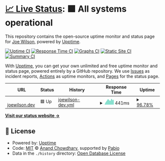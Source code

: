 # [📈 Live Status](https://joew502.github.io/joewilson.dev-upptime): <!--live status--> **🟩 All systems operational**

This repository contains the open-source uptime monitor and status page for [Joe Wilson](https://joew502.github.io/joewilson.dev-upptime), powered by [Upptime](https://github.com/upptime/upptime).

[![Uptime CI](https://github.com/joew502/joewilson.dev-upptime/workflows/Uptime%20CI/badge.svg)](https://github.com/joew502/joewilson.dev-upptime/actions?query=workflow%3A%22Uptime+CI%22)
[![Response Time CI](https://github.com/joew502/joewilson.dev-upptime/workflows/Response%20Time%20CI/badge.svg)](https://github.com/joew502/joewilson.dev-upptime/actions?query=workflow%3A%22Response+Time+CI%22)
[![Graphs CI](https://github.com/joew502/joewilson.dev-upptime/workflows/Graphs%20CI/badge.svg)](https://github.com/joew502/joewilson.dev-upptime/actions?query=workflow%3A%22Graphs+CI%22)
[![Static Site CI](https://github.com/joew502/joewilson.dev-upptime/workflows/Static%20Site%20CI/badge.svg)](https://github.com/joew502/joewilson.dev-upptime/actions?query=workflow%3A%22Static+Site+CI%22)
[![Summary CI](https://github.com/joew502/joewilson.dev-upptime/workflows/Summary%20CI/badge.svg)](https://github.com/joew502/joewilson.dev-upptime/actions?query=workflow%3A%22Summary+CI%22)

With [Upptime](https://upptime.js.org), you can get your own unlimited and free uptime monitor and status page, powered entirely by a GitHub repository. We use [Issues](https://github.com/joew502/joewilson.dev-upptime/issues) as incident reports, [Actions](https://github.com/joew502/joewilson.dev-upptime/actions) as uptime monitors, and [Pages](https://joew502.github.io/joewilson.dev-upptime) for the status page.

<!--start: status pages-->
<!-- This summary is generated by Upptime (https://github.com/upptime/upptime) -->
<!-- Do not edit this manually, your changes will be overwritten -->
<!-- prettier-ignore -->
| URL | Status | History | Response Time | Uptime |
| --- | ------ | ------- | ------------- | ------ |
| <img alt="" src="https://icons.duckduckgo.com/ip3/joewilson.dev.ico" height="13"> [joewilson.dev](https://joewilson.dev) | 🟩 Up | [joewilson-dev.yml](https://github.com/joew502/joewilson.dev-upptime/commits/HEAD/history/joewilson-dev.yml) | <details><summary><img alt="Response time graph" src="./graphs/joewilson-dev/response-time-week.png" height="20"> 441ms</summary><br><a href="https://joew502.github.io/joewilson.dev-upptime/history/joewilson-dev"><img alt="Response time 393" src="https://img.shields.io/endpoint?url=https%3A%2F%2Fraw.githubusercontent.com%2Fjoew502%2Fjoewilson.dev-upptime%2FHEAD%2Fapi%2Fjoewilson-dev%2Fresponse-time.json"></a><br><a href="https://joew502.github.io/joewilson.dev-upptime/history/joewilson-dev"><img alt="24-hour response time 383" src="https://img.shields.io/endpoint?url=https%3A%2F%2Fraw.githubusercontent.com%2Fjoew502%2Fjoewilson.dev-upptime%2FHEAD%2Fapi%2Fjoewilson-dev%2Fresponse-time-day.json"></a><br><a href="https://joew502.github.io/joewilson.dev-upptime/history/joewilson-dev"><img alt="7-day response time 441" src="https://img.shields.io/endpoint?url=https%3A%2F%2Fraw.githubusercontent.com%2Fjoew502%2Fjoewilson.dev-upptime%2FHEAD%2Fapi%2Fjoewilson-dev%2Fresponse-time-week.json"></a><br><a href="https://joew502.github.io/joewilson.dev-upptime/history/joewilson-dev"><img alt="30-day response time 275" src="https://img.shields.io/endpoint?url=https%3A%2F%2Fraw.githubusercontent.com%2Fjoew502%2Fjoewilson.dev-upptime%2FHEAD%2Fapi%2Fjoewilson-dev%2Fresponse-time-month.json"></a><br><a href="https://joew502.github.io/joewilson.dev-upptime/history/joewilson-dev"><img alt="1-year response time 393" src="https://img.shields.io/endpoint?url=https%3A%2F%2Fraw.githubusercontent.com%2Fjoew502%2Fjoewilson.dev-upptime%2FHEAD%2Fapi%2Fjoewilson-dev%2Fresponse-time-year.json"></a></details> | <details><summary><a href="https://joew502.github.io/joewilson.dev-upptime/history/joewilson-dev">96.78%</a></summary><a href="https://joew502.github.io/joewilson.dev-upptime/history/joewilson-dev"><img alt="All-time uptime 77.40%" src="https://img.shields.io/endpoint?url=https%3A%2F%2Fraw.githubusercontent.com%2Fjoew502%2Fjoewilson.dev-upptime%2FHEAD%2Fapi%2Fjoewilson-dev%2Fuptime.json"></a><br><a href="https://joew502.github.io/joewilson.dev-upptime/history/joewilson-dev"><img alt="24-hour uptime 100.00%" src="https://img.shields.io/endpoint?url=https%3A%2F%2Fraw.githubusercontent.com%2Fjoew502%2Fjoewilson.dev-upptime%2FHEAD%2Fapi%2Fjoewilson-dev%2Fuptime-day.json"></a><br><a href="https://joew502.github.io/joewilson.dev-upptime/history/joewilson-dev"><img alt="7-day uptime 96.78%" src="https://img.shields.io/endpoint?url=https%3A%2F%2Fraw.githubusercontent.com%2Fjoew502%2Fjoewilson.dev-upptime%2FHEAD%2Fapi%2Fjoewilson-dev%2Fuptime-week.json"></a><br><a href="https://joew502.github.io/joewilson.dev-upptime/history/joewilson-dev"><img alt="30-day uptime 20.36%" src="https://img.shields.io/endpoint?url=https%3A%2F%2Fraw.githubusercontent.com%2Fjoew502%2Fjoewilson.dev-upptime%2FHEAD%2Fapi%2Fjoewilson-dev%2Fuptime-month.json"></a><br><a href="https://joew502.github.io/joewilson.dev-upptime/history/joewilson-dev"><img alt="1-year uptime 77.40%" src="https://img.shields.io/endpoint?url=https%3A%2F%2Fraw.githubusercontent.com%2Fjoew502%2Fjoewilson.dev-upptime%2FHEAD%2Fapi%2Fjoewilson-dev%2Fuptime-year.json"></a></details>

<!--end: status pages-->

[**Visit our status website →**](https://joew502.github.io/joewilson.dev-upptime)

## 📄 License

- Powered by: [Upptime](https://github.com/upptime/upptime)
- Code: [MIT](./LICENSE) © [Anand Chowdhary](https://anandchowdhary.com), supported by [Pabio](https://pabio.com)
- Data in the `./history` directory: [Open Database License](https://opendatacommons.org/licenses/odbl/1-0/)
